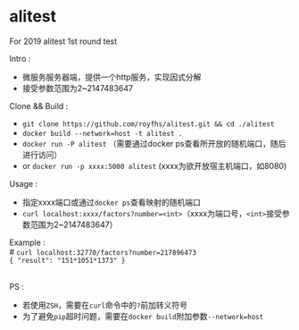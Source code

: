 # alitest
For 2019 alitest 1st round test

Intro :<br>
- 微服务服务器端，提供一个http服务，实现因式分解
- 接受参数范围为2~2147483647

Clone && Build :<br>
- `git clone https://github.com/royfhs/alitest.git && cd ./alitest`
- `docker build --network=host -t alitest .`
- `docker run -P alitest` （需要通过docker ps查看所开放的随机端口，随后进行访问）
- or `docker run -p xxxx:5000 alitest` (xxxx为欲开放宿主机端口，如8080)

Usage :
- 指定xxxx端口或通过`docker ps`查看映射的随机端口
- `curl localhost:xxxx/factors?number=<int>`（xxxx为端口号，`<int>`接受参数范围为2~2147483647）

Example :<br>
\# `curl localhost:32770/factors?number=217896473`<br>
`{ "result": "151*1051*1373" }`<br><br>

PS :<br>
- 若使用`ZSH`，需要在`curl`命令中的`?`前加转义符号
- 为了避免`pip`超时问题，需要在`docker build`附加参数`--network=host`
